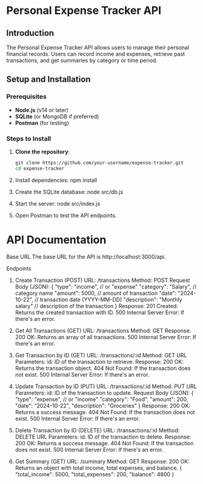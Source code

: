 # Personal Expense Tracker API

## Introduction
The Personal Expense Tracker API allows users to manage their personal financial records. Users can record income and expenses, retrieve past transactions, and get summaries by category or time period.

## Setup and Installation

### Prerequisites
- **Node.js** (v14 or later)
- **SQLite** (or MongoDB if preferred)
- **Postman** (for testing)

### Steps to Install
1. **Clone the repository**:
   ```bash
   git clone https://github.com/your-username/expense-tracker.git
   cd expense-tracker


2) Install dependencies:
npm install


3) Create the SQLite database:
node src/db.js


4) Start the server:
node src/index.js


5) Open Postman to test the API endpoints.




# API Documentation
Base URL
The base URL for the API is http://localhost:3000/api.

Endpoints
1. Create Transaction (POST)
URL: /transactions
Method: POST
Request Body (JSON):
{
  "type": "income", // or "expense"
  "category": "Salary", // category name
  "amount": 5000, // amount of transaction
  "date": "2024-10-22", // transaction date (YYYY-MM-DD)
  "description": "Monthly salary" // description of the transaction
}
Response:
201 Created: Returns the created transaction with ID.
500 Internal Server Error: If there's an error.


2. Get All Transactions (GET)
URL: /transactions
Method: GET
Response:
200 OK: Returns an array of all transactions.
500 Internal Server Error: If there's an error.



3. Get Transaction by ID (GET)
URL: /transactions/:id
Method: GET
URL Parameters:
id: ID of the transaction to retrieve.
Response:
200 OK: Returns the transaction object.
404 Not Found: If the transaction does not exist.
500 Internal Server Error: If there's an error.


4. Update Transaction by ID (PUT)
URL: /transactions/:id
Method: PUT
URL Parameters:
id: ID of the transaction to update.
Request Body (JSON):
{
  "type": "expense", // or "income"
  "category": "Food",
  "amount": 200,
  "date": "2024-10-22",
  "description": "Groceries"
}
Response:
200 OK: Returns a success message.
404 Not Found: If the transaction does not exist.
500 Internal Server Error: If there's an error.


5) Delete Transaction by ID (DELETE)
URL: /transactions/:id
Method: DELETE
URL Parameters:
id: ID of the transaction to delete.
Response:
200 OK: Returns a success message.
404 Not Found: If the transaction does not exist.
500 Internal Server Error: If there's an error.


6. Get Summary (GET)
URL: /summary
Method: GET
Response:
200 OK: Returns an object with total income, total expenses, and balance.
{
  "total_income": 5000,
  "total_expenses": 200,
  "balance": 4800
}
